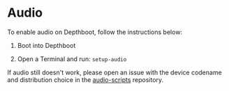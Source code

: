 # Audio

To enable audio on Depthboot, follow the instructions below:

1. Boot into Depthboot

2. Open a Terminal and run: `setup-audio`

If audio still doesn't work, please open an issue with the device codename and distribution choice
in the [audio-scripts](https://github.com/WeirdTreeThing/chromebook-linux-audio/issues) repository.

